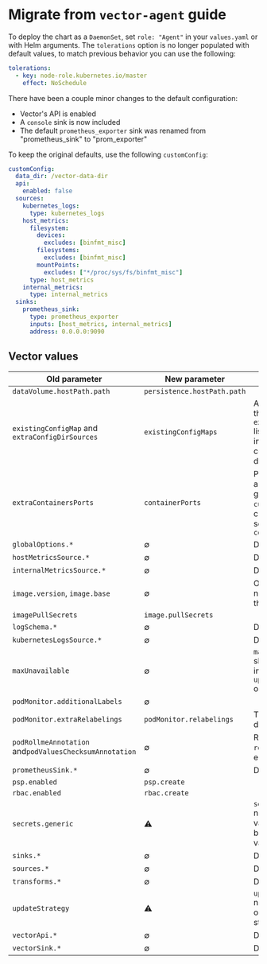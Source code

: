 # Migrate from `vector-agent` guide

To deploy the chart as a `DaemonSet`, set `role: "Agent"` in your `values.yaml` or with Helm arguments.
The `tolerations` option is no longer populated with default values, to match previous behavior you
can use the following:

```yaml
tolerations:
  - key: node-role.kubernetes.io/master
    effect: NoSchedule
```

There have been a couple minor changes to the default configuration:

- Vector's API is enabled
- A `console` sink is now included
- The default `prometheus_exporter` sink was renamed from "prometheus_sink" to "prom_exporter"

To keep the original defaults, use the following `customConfig`:

```yaml
customConfig:
  data_dir: /vector-data-dir
  api:
    enabled: false
  sources:
    kubernetes_logs:
      type: kubernetes_logs
    host_metrics:
      filesystem:
        devices:
          excludes: [binfmt_misc]
        filesystems:
          excludes: [binfmt_misc]
        mountPoints:
          excludes: ["*/proc/sys/fs/binfmt_misc"]
      type: host_metrics
    internal_metrics:
      type: internal_metrics
  sinks:
    prometheus_sink:
      type: prometheus_exporter
      inputs: [host_metrics, internal_metrics]
      address: 0.0.0.0:9090
```

## Vector values

| Old parameter | New parameter | Comment |
| ------------- | ------------- | ------- |
| `dataVolume.hostPath.path` | `persistence.hostPath.path` | |
| `existingConfigMap` and `extraConfigDirSources` | `existingConfigMaps` | All ConfigMaps in the `existingConfigMaps` list are projected into Vector's configuration directory |
| `extraContainersPorts` | `containerPorts` | Ports will be automatically generated from `customConfig` but can be manually set with `containerPorts` |
| `globalOptions.*` | ∅ | Deprecated |
| `hostMetricsSource.*` | ∅ | Deprecated |
| `internalMetricsSource.*` | ∅ | Deprecated |
| `image.version`, `image.base` | ∅ | Only `image.tag` is now used to set the Vector tag |
| `imagePullSecrets` | `image.pullSecrets` | |
| `logSchema.*` | ∅ | Deprecated |
| `kubernetesLogsSource.*` | ∅ | Deprecated |
| `maxUnavailable` | ∅ | `maxUnavailable` should be passed in as part of the `updateStrategy` object |
| `podMonitor.additionalLabels` | ∅ | |
| `podMonitor.extraRelabelings` | `podMonitor.relabelings` | The chart adds no default relabelings |
| `podRollmeAnnotation` and`podValuesChecksumAnnotation` | ∅ | Replaced by `rollWorkload`, enabled by default |
| `prometheusSink.*` | ∅ | Deprecated |
| `psp.enabled` | `psp.create` | |
| `rbac.enabled` | `rbac.create` | |
| `secrets.generic` | ⚠️ | `secrets.generic` now takes raw values rather than base64 encoded values |
| `sinks.*` | ∅ | Deprecated |
| `sources.*` | ∅ | Deprecated |
| `transforms.*` | ∅ | Deprecated |
| `updateStrategy` | ⚠️ | `updateStrategy` now takes an object instead of a string |
| `vectorApi.*` | ∅ | Deprecated |
| `vectorSink.*` | ∅ | Deprecated |
